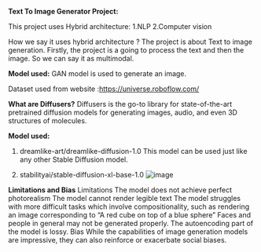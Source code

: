 **Text To Image Generator Project:**

This project uses Hybrid architecture:
1.NLP 
2.Computer vision

How we say it uses hybrid architecture ?
The project is about Text to image generation. Firstly, the project is a going to process the text and then the image.
So we can say it as multimodal.

**Model used:** GAN model is used to generate an image.

Dataset used from website :https://universe.roboflow.com/ 

**What are Diffusers?**
Diffusers is the go-to library for state-of-the-art pretrained diffusion models for generating images, audio, and even 3D structures of molecules.

**Model used:**
1. dreamlike-art/dreamlike-diffusion-1.0
   This model can be used just like any other Stable Diffusion model.

2. stabilityai/stable-diffusion-xl-base-1.0
![image](https://github.com/user-attachments/assets/a41adff8-e698-425b-8097-ed49edd1c6bf)

**Limitations and Bias**
Limitations
The model does not achieve perfect photorealism
The model cannot render legible text
The model struggles with more difficult tasks which involve compositionality, such as rendering an image corresponding to “A red cube on top of a blue sphere”
Faces and people in general may not be generated properly.
The autoencoding part of the model is lossy.
Bias
While the capabilities of image generation models are impressive, they can also reinforce or exacerbate social biases.

